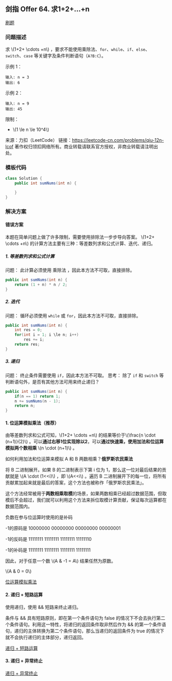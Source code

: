 <script src="https://cdn.bootcss.com/mathjax/2.7.7/MathJax.js?config=TeX-AMS-MML_HTMLorMML"></script>

## 剑指 Offer 64. 求1+2+…+n

[刷题](qu1654/solu/Solution.java)

### 问题描述

求 \\(1+2+ \cdots +n\\) ，要求不能使用乘除法、`for`、`while`、`if`、`else`、`switch`、`case` 等关键字及条件判断语句（`A?B:C`）。

示例 1：

```
输入: n = 3
输出: 6
```

示例 2：

```
输入: n = 9
输出: 45
```
 

限制：


* \\(1 \le n \le 10^4\\)


来源：力扣（LeetCode）
链接：https://leetcode-cn.com/problems/qiu-12n-lcof
著作权归领扣网络所有。商业转载请联系官方授权，非商业转载请注明出处。

### 模板代码

``` java
class Solution {
    public int sumNums(int n) {

    }
}
```

### 解决方案

#### 错误方案

本题在简单问题上做了许多限制，需要使用排除法一步步导向答案。
\\(1+2+ \cdots +n\\) 的计算方法主要有三种：等差数列求和公式计算、迭代、递归。

##### 1. 等差数列求和公式计算

问题： 此计算必须使用 乘除法 ，因此本方法不可取，直接排除。

``` java
public int sumNums(int n) {
    return (1 + n) * n / 2;
}
```

##### 2. 迭代

问题： 循环必须使用 `while` 或 `for`，因此本方法不可取，直接排除。

``` java
public int sumNums(int n) {
    int res = 0;
    for(int i = 1; i \le n; i++)
        res += i;
    return res;
}
```

##### 3. 递归

问题： 终止条件需要使用 `if`，因此本方法不可取。
思考： 除了 `if` 和 `switch` 等判断语句外，是否有其他方法可用来终止递归？

``` java
public int sumNums(int n) {
    if(n == 1) return 1;
    n += sumNums(n - 1);
    return n;
}
```

#### 1. 位运算模拟乘法（推荐）

由等差数列求和公式可知，\\(1+2+ \cdots +n\\) 的结果等价于\\(\frac{n \cdot (n+1)}{2}\\) 。可以**通过右移1位实现除以2**，可以**通过快速乘，使用加法和位运算模拟两个数相乘** \\(n \cdot (n+1)\\) 。

 
如何利用加法和位运算来模拟 A 和 B 两数相乘？**俄罗斯农民乘法**

将 B 二进制展开。如果 B 的二进制表示下第 i 位为 1，那么这一位对最后结果的贡献就是  \\(A \cdot (1<<i)\\) ，即 \\(A<<i\\) 。遍历 B 二进制展开下的每一位，将所有贡献累加起来就是最后的答案，这个方法也被称作「俄罗斯农民乘法」。

这个方法经常被用于**两数相乘取模**的场景，如果两数相乘已经超过数据范围，但取模后不会超过，我们就可以利用这个方法来拆位取模计算贡献，保证每次运算都在数据范围内。


负数在参与位运算时使用的是补码

-1的原码是   10000000 00000000 00000000 00000001

-1的反码是   11111111 11111111 11111111 11111110

-1的补码是   11111111 11111111 11111111 11111111

因此，对于任意一个数 \\(A \& -1 = A\\) 结果任然为原数。

\\(A \& 0 = 0\\)


[位运算模拟乘法](qu1654/solu3/Solution.java)


#### 2. 递归 + 短路运算

使用递归，使用 && 短路来终止递归。

条件与 && 具有短路原则，即在第一个条件语句为 false 的情况下不会去执行第二个条件语句。利用这一特性，将递归的返回条件取非然后作为 && 的第一个条件语句，递归的主体转换为第二个条件语句，那么当递归的返回条件为 true 的情况下就不会执行递归的主体部分，递归返回。

[递归 + 短路运算](qu1654/solu2/Solution.java)


#### 3. 递归 + 异常终止

[递归 + 异常终止](qu1654/solu4/Solution.java)